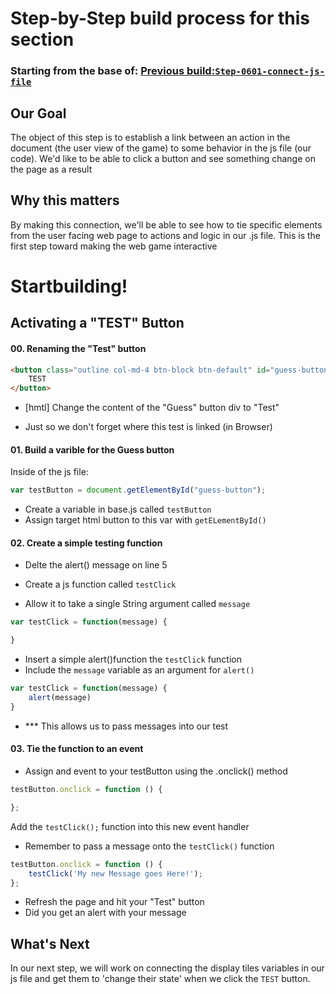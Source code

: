 # Step-by-Step build process for this section

### Starting from the base of: [Previous build:`Step-0601-connect-js-file`](https://github.com/NeuTrix/Hangman-tutorial/tree/master/Lecture-06-connecting-js-display/Step-0601-connect-js-file)

## Our Goal
The object of this step is to establish a link between an action in 
the document (the user view of the game) to some behavior in the js
file (our code).  We'd like to be able to click a button and see 
something change on the page as a result

## Why this matters
By making this connection, we'll be able to see how to tie specific
elements from the user facing web page to actions and logic in our
.js file.  This is the first step toward making the web game interactive

# Startbuilding!
## Activating a "TEST" Button

#### 00. Renaming the "Test" button
```html
<button class="outline col-md-4 btn-block btn-default" id="guess-button">	
	TEST
</button>
```
- [hmtl] Change the content of the "Guess" button div to "Test"

- Just so we don't forget where this test is linked (in Browser)


#### 01. Build a varible for the Guess button
Inside of the js file:
		
```javascript
var testButton = document.getElementById("guess-button");
```
- Create a variable in base.js called `testButton` 
- Assign target html button to this var with `getELementById()`


#### 02. Create a simple testing function 

- Delte the alert() message on line 5 

- Create a js function called `testClick`
- Allow it to take a single String argument called `message`

```javascript
var testClick = function(message) {

}
```
- Insert a simple alert()function the `testClick` function
- Include the `message` variable as an argument for `alert()` 

```javascript
var testClick = function(message) {
	alert(message)
}
```
- *** This allows us to pass messages into our test


#### 03. Tie the function to an event

- Assign and event to your testButton using the .onclick() method

```javascript
testButton.onclick = function () { 

};
```
Add the `testClick();` function into this new event handler
- Remember to pass a message onto the `testClick()` function
```javascript
testButton.onclick = function () { 
	testClick('My new Message goes Here!');
};
```
- Refresh the page and hit your "Test" button
- Did you get an alert with your message

## What's Next

In our next step, we will work on connecting the display tiles variables in our js file and get them to 'change their state' when we click the `TEST` button. 

